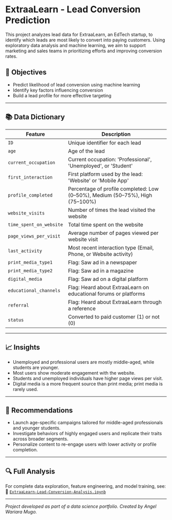 # ExtraaLearn - Lead Conversion Prediction

This project analyzes lead data for ExtraaLearn, an EdTech startup, to identify which leads are most likely to convert into paying customers. Using exploratory data analysis and machine learning, we aim to support marketing and sales teams in prioritizing efforts and improving conversion rates.

## 🚀 Objectives

- Predict likelihood of lead conversion using machine learning
- Identify key factors influencing conversion
- Build a lead profile for more effective targeting

---

## 📚 Data Dictionary

| Feature | Description |
|--------|-------------|
| `ID` | Unique identifier for each lead |
| `age` | Age of the lead |
| `current_occupation` | Current occupation: 'Professional', 'Unemployed', or 'Student' |
| `first_interaction` | First platform used by the lead: 'Website' or 'Mobile App' |
| `profile_completed` | Percentage of profile completed: Low (0–50%), Medium (50–75%), High (75–100%) |
| `website_visits` | Number of times the lead visited the website |
| `time_spent_on_website` | Total time spent on the website |
| `page_views_per_visit` | Average number of pages viewed per website visit |
| `last_activity` | Most recent interaction type (Email, Phone, or Website activity) |
| `print_media_type1` | Flag: Saw ad in a newspaper |
| `print_media_type2` | Flag: Saw ad in a magazine |
| `digital_media` | Flag: Saw ad on a digital platform |
| `educational_channels` | Flag: Heard about ExtraaLearn on educational forums or platforms |
| `referral` | Flag: Heard about ExtraaLearn through a reference |
| `status` | Converted to paid customer (1) or not (0) |

---

## 📈 Insights

- Unemployed and professional users are mostly middle-aged, while students are younger.
- Most users show moderate engagement with the website.
- Students and unemployed individuals have higher page views per visit.
- Digital media is a more frequent source than print media; print media is rarely used.

---

## 🎯 Recommendations

- Launch age-specific campaigns tailored for middle-aged professionals and younger students.
- Investigate behaviors of highly engaged users and replicate their traits across broader segments.
- Personalize content to re-engage users with lower activity or profile completion.

---

## 🔍 Full Analysis

For complete data exploration, feature engineering, and model training, see:  
📎 [`ExtraaLearn-Lead-Conversion-Analysis.ipynb`](ExtraaLearn-Lead-Conversion-Analysis.ipynb)

---

*Project developed as part of a data science portfolio. Created by Angel Wariara Mugo.*
